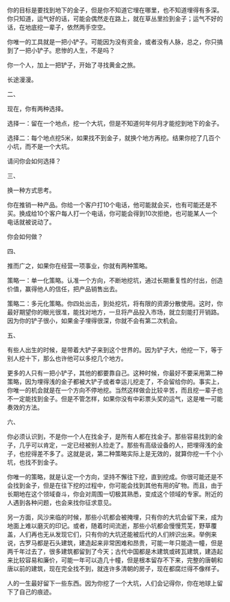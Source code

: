 你的目标是要找到地下的金子，但是你不知道它埋在哪里，也不知道埋得有多深。你只知道，运气好的话，可能会偶然走在路上，就在草丛里捡到金子；运气不好的话，在地底挖一辈子，依然两手空空。

你唯一的工具就是一把小铲子。可能因为没有资金，或者没有人脉，总之，你只搞到了一把小铲子。悲惨的人生，不是吗？

你一个人，加上一把铲子，开始了寻找黄金之旅。

长途漫漫。

二、

现在，你有两种选择。

选择一：留在一个地点，挖一个大坑，但是不知道何年何月才能挖到地下的金子。

选择二：每个地点挖5米，如果找不到金子，就换个地方再挖。结果你挖了几百个小坑，而不是一个大坑。

请问你会如何选择？

三、

换一种方式思考。

你在推销一种产品。你给一个客户打10个电话，他可能就会买，也有可能还是不买。换成给10个客户每人打一个电话，你可能会得到10次拒绝，也可能某人一个电话就被说动了。

你会如何做？

四、

推而广之，如果你在经营一项事业，你就有两种策略。

策略一：单一化策略。认准一个方向，不断地挖坑，通过长期重复性的付出，创造价值，赢得他人的信任，把产品销售出去。

策略二：多元化策略。你四处出击，到处挖坑，将有限的资源分散使用。这时，你最好期望你的眼光很准，能找对地方，一旦将产品投入市场，就立刻能打开销路。因为你的铲子很小，如果金子埋得很深，你就不会有第二次机会。

五、

有些人出生的时候，是带着大铲子来到这个世界的。因为铲子大，他挖一下，等于别人挖十下，那么也许他可以多挖几个地方。

更多的人只有一把小铲子，其他的都要靠自己。这种时候，你最好不要采用第二种策略，因为埋得浅的金子都被大铲子或者幸运儿挖走了，不会留给你的。事实上，你唯一的机会就是在一个方向不停地挖。当然这样做会比较辛苦，而且挖一辈子也不一定能找到金子。但是不管怎样，如果你没有中彩票头奖的运气，这是唯一可能奏效的方法。

六、

你必须认识到，不是你一个人在找金子，是所有人都在找金子。那些容易找到的金子，几乎可以肯定，一定已经被别人捡走了。那些有高级设备的人，把埋得浅的金子，也挖得差不多了。这就是说，第二种策略实际上是无效的，就算你挖一千个小坑，也找不到金子。

你唯一的策略，就是认定一个方向，坚持不懈往下挖，直到挖成。你很可能还是不会找到金子，但是在往下挖的过程中，你可能会找到其他有用的矿物。而且，由于长期地在这个领域奋斗，你会对周围一切极其熟悉，变成这个领域的专家。附近的人遇到各种问题，也会来找你征求意见。

另一方面，风沙来临的时候，那些小坑都会被掩埋，只有你的大坑会留下来，成为地面上难以磨灭的印记。或者，随着时间流逝，那些小坑都会慢慢荒芜，野草覆盖，人们再也无从发现它们，只有你的大坑还能被后代的人们辨识出来。举例来说，古罗马都是石头建筑，建造起来非常困难和昂贵，可能一年只能造一幢，但是两千年过去了，很多建筑都留到了今天；古代中国都是木建筑或砖瓦建筑，建造起来比较容易和廉价，可能一年可以造几十幢，但是根本留存不下来，完整的唐朝和唐以前的建筑，现在完全找不到，就连许多清朝的房子，现在都腐烂得不像样子。

人的一生最好留下一些东西。因为你挖了一个大坑，人们会记得你，你在地球上留下了自己的痕迹。